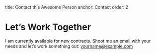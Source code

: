 title: Contact this Awesome Person
anchor: Contact
order: 2


# Let’s Work Together

I am currently available for new contracts. Shoot me an email with your needs and let’s work something out: [yourname@example.com](mailto:yourname@example.com)
